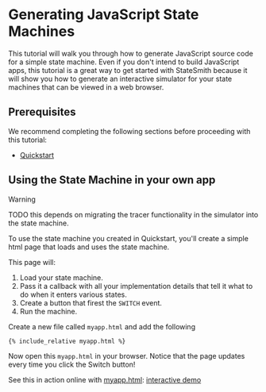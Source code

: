 # Generating JavaScript State Machines

This tutorial will walk you through how to generate JavaScript source code for a simple state machine. Even if you don't intend to build JavaScript apps, this tutorial is a great way to get started with StateSmith because it will show you how to generate an interactive simulator for your state machines that can be viewed in a web browser.


## Prerequisites

We recommend completing the following sections before proceeding with this tutorial:
* [Quickstart](docs/quickstart/quickstart.md)


## Using the State Machine in your own app

> [!WARNING] 
> TODO this depends on migrating the tracer functionality in the simulator into the state machine.

To use the state machine you created in Quickstart, you'll create a simple html page that loads and uses the state machine.

This page will:
  1. Load your state machine.
  2. Pass it a callback with all your implementation details that tell it what to do when
     it enters various states.
  3. Create a button that firest the `SWITCH` event.
  3. Run the machine.

Create a new file called `myapp.html` and add the following

```
{% include_relative myapp.html %}
```

Now open this `myapp.html` in your browser. Notice that the page updates every time you click the Switch button!

See this in action online with [myapp.html](myapp.html): [interactive demo](https://emmby.github.io/statesmith-simplified/languages/myapp.html)


